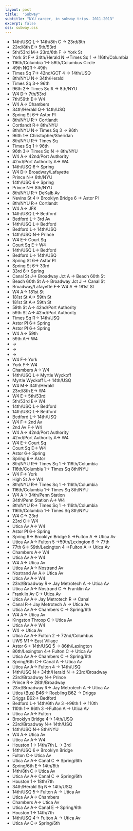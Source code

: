 ```yaml
---
layout: post
title:  "Subway"
subtitle: "NYU career, in subway trips. 2011-2013"
excerpt: false
css: subway.css
---
```

*	14th/USQ <span class='subway'>L</span>&rarr; 14th/8th <span class='subway'>C</span>  &rarr;  23rd/8th
*	23rd/8th <span class='subway'>E</span>&rarr;    5th/53rd
*	5th/53rd <span class='subway'>M</span>&rarr; 23rd/6th <span class='subway'>F</span>  &rarr;  York St
*	York St <span class='subway'>F</span>&rarr; 34th/Herald <span class='subway'>N</span>  &rarr;Times Sq <span class='subway'>1</span>  &rarr; 116th/Columbia
*	116th/Columbia <span class='subway'>1</span>&rarr;    59th/Columbus Circle
*	49th <span class='subway'>NQR</span>&rarr;    49th
*	Times Sq <span class='subway'>7</span>&rarr; 42nd/GCT <span class='subway'>4</span>  &rarr;  14th/USQ
*	8th/NYU <span class='subway'>N</span>&rarr;    34th/Herald
*	Times Sq <span class='subway'>3</span>&rarr;    96th
*	96th <span class='subway'>2</span>&rarr; Times Sq <span class='subway'>R</span>  &rarr;  8th/NYU
*	W4 <span class='subway'>D</span>&rarr;    7th/53rd
*	7th/59th <span class='subway'>E</span>&rarr;    W4
*	W4 <span class='subway'>A</span>&rarr;    Chambers
*	34th/Herald <span class='subway'>Q</span>&rarr;    14th/USQ
*	Spring St <span class='subway'>6</span>&rarr;    Astor Pl
*	8th/NYU <span class='subway'>R</span>&rarr;    Cortlandt
*	Cortlandt <span class='subway'>R</span>&rarr;    8th/NYU
*	8th/NYU <span class='subway'>N</span>&rarr; Times Sq <span class='subway'>3</span>  &rarr;  96th
*	96th <span class='subway'>1</span>&rarr;    Christopher/Sheridan
*	8th/NYU <span class='subway'>R</span>&rarr;    Times Sq
*	Times Sq <span class='subway'>1</span>&rarr;    96th
*	96th <span class='subway'>3</span>&rarr; Times Sq <span class='subway'>N</span>  &rarr;  8th/NYU
*	W4 <span class='subway'>A</span>&rarr;    42nd/Port Authority
*	42nd/Port Authority <span class='subway'>A</span>&rarr;    W4
*	14th/USQ <span class='subway'>6</span>&rarr;    Spring
*	W4 <span class='subway'>D</span>&rarr;    Broadway/Lafayette
*	Prince <span class='subway'>N</span>&rarr;    8th/NYU
*	14th/USQ <span class='subway'>6</span>&rarr;    Spring
*	Prince <span class='subway'>N</span>&rarr;    8th/NYU
*	8th/NYU <span class='subway'>R</span>&rarr;    DeKalb Av
*	Nevins St <span class='subway'>4</span>&rarr; Brooklyn Bridge <span class='subway'>6</span>  &rarr;  Astor Pl
*	8th/NYU <span class='subway'>R</span>&rarr;    Cortlandt
*	W4 <span class='subway'>A</span>&rarr;    JFK
*	14th/USQ <span class='subway'>L</span>&rarr;    Bedford
*	Bedford <span class='subway'>L</span>&rarr;    3rd Av
*	14th/USQ <span class='subway'>L</span>&rarr;    Bedford
*	Bedford <span class='subway'>L</span>&rarr;    14th/USQ
*	14th/USQ <span class='subway'>N</span>&rarr;    Prince
*	W4 <span class='subway'>E</span>&rarr;    Court Sq
*	Court Sq <span class='subway'>E</span>&rarr;    W4
*	14th/USQ <span class='subway'>L</span>&rarr;    Bedford
*	Bedford <span class='subway'>L</span>&rarr;    14th/USQ
*	Spring St <span class='subway'>6</span>&rarr;    Astor Pl
*	Spring St <span class='subway'>6</span>&rarr;    33rd
*	33rd <span class='subway'>6</span>&rarr;    Spring
*	Canal St <span class='subway'>J</span>&rarr; Broadway Jct <span class='subway'>A</span>  &rarr;  Beach 60th St
*	Beach 60th St <span class='subway'>A</span>&rarr; Broadway Jct <span class='subway'>J</span>  &rarr;  Canal St
*	Broadway/Lafayette <span class='subway'>F</span>&rarr; W4 <span class='subway'>A</span>  &rarr;  181st St
*	W4 <span class='subway'>A</span>&rarr;    181st St
*	181st St <span class='subway'>A</span>&rarr;    59th St
*	181st St <span class='subway'>A</span>&rarr;    59th St
*	59th St <span class='subway'>A</span>&rarr;    42nd/Port Authority
*	59th St <span class='subway'>A</span>&rarr;    42nd/Port Authority
*	Times Sq <span class='subway'>R</span>&rarr;    14th/USQ
*	Astor Pl <span class='subway'>6</span>&rarr;    Spring
*	Astor Pl <span class='subway'>6</span>&rarr;    Spring
*	W4 <span class='subway'>A</span>&rarr;    59th
*	59th <span class='subway'>A</span>&rarr;    W4
*	 <span class='subway'></span>&rarr;    
*	 <span class='subway'></span>&rarr;    
*	 <span class='subway'></span>&rarr;    
*	W4 <span class='subway'>F</span>&rarr;    York
*	York <span class='subway'>F</span>&rarr;    W4
*	Chambers <span class='subway'>A</span>&rarr;    W4
*	14th/USQ <span class='subway'>L</span>&rarr;    Myrtle Wyckoff
*	Myrtle Wyckoff <span class='subway'>L</span>&rarr;    14th/USQ
*	W4 <span class='subway'>M</span>&rarr;    34th/Herald
*	23rd/8th <span class='subway'>E</span>&rarr;    W4
*	W4 <span class='subway'>E</span>&rarr;    5th/53rd
*	5th/53rd <span class='subway'>E</span>&rarr;    W4
*	14th/USQ <span class='subway'>L</span>&rarr;    Bedford
*	14th/USQ <span class='subway'>L</span>&rarr;    Bedford
*	Bedford <span class='subway'>L</span>&rarr;    14th/USQ
*	W4 <span class='subway'>F</span>&rarr;    2nd Av
*	2nd Av <span class='subway'>F</span>&rarr;    W4
*	W4 <span class='subway'>A</span>&rarr;    42nd/Port Authority
*	42nd/Port Authority <span class='subway'>A</span>&rarr;    W4
*	W4 <span class='subway'>E</span>&rarr;    Court Sq
*	Court Sq <span class='subway'>E</span>&rarr;    W4
*	Astor <span class='subway'>6</span>&rarr;    Spring
*	Spring <span class='subway'>6</span>&rarr;    Astor
*	8th/NYU <span class='subway'>R</span>&rarr; Times Sq <span class='subway'>1</span>  &rarr;  116th/Columbia
*	116th/Columbia <span class='subway'>1</span>&rarr; Times Sq   8th/NYU
*	W4 <span class='subway'>F</span>&rarr;    York
*	High St <span class='subway'>A</span>&rarr;    W4
*	8th/NYU <span class='subway'>R</span>&rarr; Times Sq <span class='subway'>1</span>  &rarr;  116th/Columbia
*	116th/Columbia <span class='subway'>1</span>&rarr; Times Sq   8th/NYU
*	W4 <span class='subway'>A</span>&rarr;    34th/Penn Station
*	34th/Penn Station <span class='subway'>A</span>&rarr;    W4
*	8th/NYU <span class='subway'>R</span>&rarr; Times Sq <span class='subway'>1</span>  &rarr;  116th/Columbia
*	116th/Columbia <span class='subway'>1</span>&rarr; Times Sq   8th/NYU
*	W4 <span class='subway'>C</span>&rarr;    23rd
*	23rd <span class='subway'>C</span>&rarr;    W4
*	Utica Av <span class='subway'>A</span>&rarr;    W4
*	Astor Pl <span class='subway'>6</span>&rarr;    Spring
*	Spring <span class='subway'>6</span>&rarr; Brooklyn Bridge <span class='subway'>5</span>  &rarr;Fulton <span class='subway'>A</span>  &rarr; Utica Av
*	Utica Av <span class='subway'>A</span>&rarr; Fulton <span class='subway'>5</span>  &rarr;59th/Lexington <span class='subway'>6</span>  &rarr; 77th
*	77th <span class='subway'>6</span>&rarr; 59th/Lexington <span class='subway'>4</span>  &rarr;Fulton <span class='subway'>A</span>  &rarr; Utica Av
*	Chambers <span class='subway'>A</span>&rarr;    W4
*	Utica Av <span class='subway'>A</span>&rarr;    W4
*	W4 <span class='subway'>A</span>&rarr;    Utica Av
*	Utica Av <span class='subway'>A</span>&rarr;    Nostrand Av
*	Nostrand Av <span class='subway'>A</span>&rarr;    Utica Av
*	Utica Av <span class='subway'>A</span>&rarr;    W4
*	23rd/Broadway <span class='subway'>R</span>&rarr; Jay Metrotech <span class='subway'>A</span>  &rarr;  Utica Av
*	Utica Av <span class='subway'>A</span>&rarr; Nostrand <span class='subway'>C</span>  &rarr;  Franklin Av
*	Franklin Av <span class='subway'>C</span>&rarr;    Utica Av
*	Utica Av <span class='subway'>A</span>&rarr; Jay Metrotech <span class='subway'>R</span>  &rarr;  Canal
*	Canal <span class='subway'>R</span>&rarr; Jay Metrotech <span class='subway'>A</span>  &rarr;  Utica Av
*	Utica Av <span class='subway'>A</span>&rarr; Chambers <span class='subway'>C</span>  &rarr;  Spring/6th
*	W4 <span class='subway'>A</span>&rarr;    Utica Av
*	Kingston Throop <span class='subway'>C</span>&rarr;    Utica Av
*	Utica Av <span class='subway'>A</span>&rarr;    W4
*	W4 <span class='subway'></span>&rarr;    Utica Av
*	Utica Av <span class='subway'>A</span>&rarr; Fulton <span class='subway'>2</span>  &rarr;  72nd/Columbus
*	UWS <span class='subway'>M1</span>&rarr;    East Village
*	Astor <span class='subway'>6</span>&rarr; 14th/USQ <span class='subway'>5</span>  &rarr;  86th/Lexington
*	86th/Lexington <span class='subway'>4</span>&rarr; Fulton <span class='subway'>C</span>  &rarr;  Utica Av
*	Utica Av <span class='subway'>A</span>&rarr; Chambers <span class='subway'>C</span>  &rarr;  Spring/6th
*	Spring/6th <span class='subway'>C</span>&rarr; Canal <span class='subway'>A</span>  &rarr;  Utica Av
*	Utica Av <span class='subway'>A</span>&rarr; Fulton <span class='subway'>4</span>  &rarr;  14th/USQ
*	14th/USQ <span class='subway'>N</span>&rarr; 34th/Herald <span class='subway'>N</span>  &rarr;  23rd/Broadway
*	23rd/Broadway <span class='subway'>N</span>&rarr;    Prince
*	Prince <span class='subway'>R</span>&rarr;    28th/Broadway
*	23rd/Broadway <span class='subway'>R</span>&rarr; Jay Metrotech <span class='subway'>A</span>  &rarr;  Utica Av
*	Utica (Bus) <span class='subway'>B46</span>&rarr; Roebling <span class='subway'>B62</span>  &rarr;  Driggs
*	Driggs <span class='subway'>B62</span>&rarr;    Bedford
*	Bedford <span class='subway'>L</span>&rarr; 14th/6th Av <span class='subway'>3</span>  &rarr;96th <span class='subway'>1</span>  &rarr; 110th
*	110th <span class='subway'>1</span>&rarr; 96th <span class='subway'>3</span>  &rarr;Fulton <span class='subway'>A</span>  &rarr; Utica Av
*	Utica Av <span class='subway'>A</span>&rarr;    Fulton
*	Brooklyn Bridge <span class='subway'>4</span>&rarr;    14th/USQ
*	23rd/Broadway <span class='subway'>N</span>&rarr;    14th/USQ
*	14th/USQ <span class='subway'>N</span>&rarr;    8th/NYU
*	W4 <span class='subway'>A</span>&rarr;    Utica Av
*	Utica Av <span class='subway'>A</span>&rarr;    W4
*	Houston <span class='subway'>1</span>&rarr; 14th/7th <span class='subway'>L</span>  &rarr;  3rd
*	14th/USQ <span class='subway'>6</span>&rarr;    Brooklyn Bridge
*	Fulton <span class='subway'>C</span>&rarr;    Utica Av
*	Utica Av <span class='subway'>A</span>&rarr; Canal <span class='subway'>C</span>  &rarr;  Spring/6th
*	Spring/6th <span class='subway'>E</span>&rarr;    14th/8th
*	14th/8th <span class='subway'>C</span>&rarr;    Utica Av
*	Utica Av <span class='subway'>A</span>&rarr; Canal <span class='subway'>C</span>  &rarr;  Spring/6th
*	Houston <span class='subway'>1</span>&rarr;    18th/7th
*	34th/Herald Sq <span class='subway'>N</span>&rarr;    14th/USQ
*	14th/USQ <span class='subway'>5</span>&rarr; Fulton <span class='subway'>A</span>  &rarr;  Utica Av
*	Utica Av <span class='subway'>A</span>&rarr;    Chambers
*	Chambers <span class='subway'>A</span>&rarr;    Utica Av
*	Utica Av <span class='subway'>A</span>&rarr; Canal <span class='subway'>E</span>  &rarr;  Spring/6th
*	Houston <span class='subway'>1</span>&rarr;    14th/7th
*	14th/USQ <span class='subway'>4</span>&rarr; Fulton <span class='subway'>A</span>  &rarr;  Utica Av
*	Utica Av <span class='subway'>C</span>&rarr;    Spring/6th